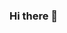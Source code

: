 ### Hi there 👋

<!--
**slterrorists/slterrorists** is a ✨ _special_ ✨ repository because its `README.md` (this file) appears on your GitHub profile.

Here are some ideas to get you started:

- 🔭 I’m currently working on ...slterrorists
- 🌱 I’m currently learning ...php
- 👯 I’m looking to collaborate on ...
- 🤔 I’m looking for help with ...
- 💬 Ask me about ...
- 📫 How to reach me: ...omindusandew@gmail.com
- 😄 Pronouns: ...
- ⚡ Fun fact: ...
-->
